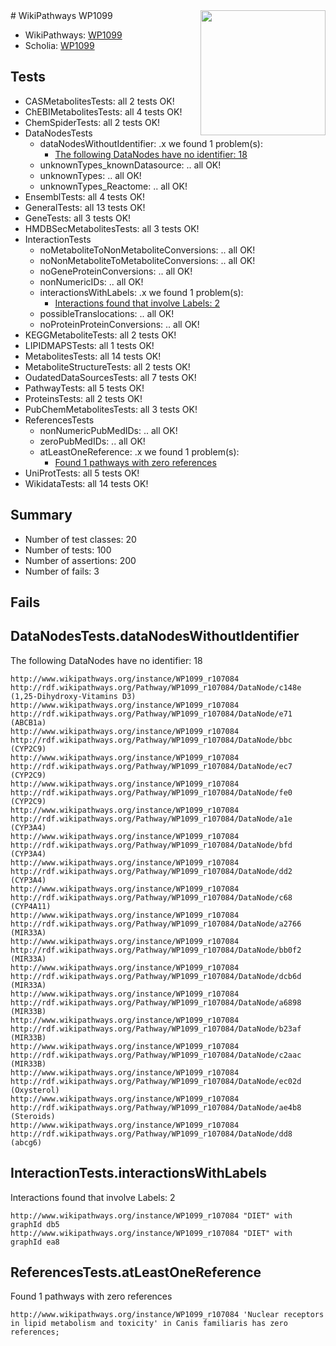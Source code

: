 <img style="float: right; width: 200px" src="https://upload.wikimedia.org/wikipedia/commons/thumb/8/83/Wplogo_with_text_500.png/640px-Wplogo_with_text_500.png" />
# WikiPathways WP1099

* WikiPathways: [WP1099](https://identifiers.org/wikipathways:WP1099)
* Scholia: [WP1099](https://scholia.toolforge.org/wikipathways/WP1099)
## Tests
* CASMetabolitesTests: all 2 tests OK!
* ChEBIMetabolitesTests: all 4 tests OK!
* ChemSpiderTests: all 2 tests OK!
* DataNodesTests
    * dataNodesWithoutIdentifier: .x we found 1 problem(s):
        * [The following DataNodes have no identifier: 18](#8792c498)
    * unknownTypes_knownDatasource: .. all OK!
    * unknownTypes: .. all OK!
    * unknownTypes_Reactome: .. all OK!
* EnsemblTests: all 4 tests OK!
* GeneralTests: all 13 tests OK!
* GeneTests: all 3 tests OK!
* HMDBSecMetabolitesTests: all 3 tests OK!
* InteractionTests
    * noMetaboliteToNonMetaboliteConversions: .. all OK!
    * noNonMetaboliteToMetaboliteConversions: .. all OK!
    * noGeneProteinConversions: .. all OK!
    * nonNumericIDs: .. all OK!
    * interactionsWithLabels: .x we found 1 problem(s):
        * [Interactions found that involve Labels: 2](#630d2679)
    * possibleTranslocations: .. all OK!
    * noProteinProteinConversions: .. all OK!
* KEGGMetaboliteTests: all 2 tests OK!
* LIPIDMAPSTests: all 1 tests OK!
* MetabolitesTests: all 14 tests OK!
* MetaboliteStructureTests: all 2 tests OK!
* OudatedDataSourcesTests: all 7 tests OK!
* PathwayTests: all 5 tests OK!
* ProteinsTests: all 2 tests OK!
* PubChemMetabolitesTests: all 3 tests OK!
* ReferencesTests
    * nonNumericPubMedIDs: .. all OK!
    * zeroPubMedIDs: .. all OK!
    * atLeastOneReference: .x we found 1 problem(s):
        * [Found 1 pathways with zero references](#35eb778e)
* UniProtTests: all 5 tests OK!
* WikidataTests: all 14 tests OK!


## Summary

* Number of test classes: 20
* Number of tests: 100
* Number of assertions: 200
* Number of fails: 3

## Fails

<a name="8792c498" />

## DataNodesTests.dataNodesWithoutIdentifier

The following DataNodes have no identifier: 18
```
http://www.wikipathways.org/instance/WP1099_r107084 http://rdf.wikipathways.org/Pathway/WP1099_r107084/DataNode/c148e (1,25-Dihydroxy-Vitamins D3)
http://www.wikipathways.org/instance/WP1099_r107084 http://rdf.wikipathways.org/Pathway/WP1099_r107084/DataNode/e71 (ABCB1a)
http://www.wikipathways.org/instance/WP1099_r107084 http://rdf.wikipathways.org/Pathway/WP1099_r107084/DataNode/bbc (CYP2C9)
http://www.wikipathways.org/instance/WP1099_r107084 http://rdf.wikipathways.org/Pathway/WP1099_r107084/DataNode/ec7 (CYP2C9)
http://www.wikipathways.org/instance/WP1099_r107084 http://rdf.wikipathways.org/Pathway/WP1099_r107084/DataNode/fe0 (CYP2C9)
http://www.wikipathways.org/instance/WP1099_r107084 http://rdf.wikipathways.org/Pathway/WP1099_r107084/DataNode/a1e (CYP3A4)
http://www.wikipathways.org/instance/WP1099_r107084 http://rdf.wikipathways.org/Pathway/WP1099_r107084/DataNode/bfd (CYP3A4)
http://www.wikipathways.org/instance/WP1099_r107084 http://rdf.wikipathways.org/Pathway/WP1099_r107084/DataNode/dd2 (CYP3A4)
http://www.wikipathways.org/instance/WP1099_r107084 http://rdf.wikipathways.org/Pathway/WP1099_r107084/DataNode/c68 (CYP4A11)
http://www.wikipathways.org/instance/WP1099_r107084 http://rdf.wikipathways.org/Pathway/WP1099_r107084/DataNode/a2766 (MIR33A)
http://www.wikipathways.org/instance/WP1099_r107084 http://rdf.wikipathways.org/Pathway/WP1099_r107084/DataNode/bb0f2 (MIR33A)
http://www.wikipathways.org/instance/WP1099_r107084 http://rdf.wikipathways.org/Pathway/WP1099_r107084/DataNode/dcb6d (MIR33A)
http://www.wikipathways.org/instance/WP1099_r107084 http://rdf.wikipathways.org/Pathway/WP1099_r107084/DataNode/a6898 (MIR33B)
http://www.wikipathways.org/instance/WP1099_r107084 http://rdf.wikipathways.org/Pathway/WP1099_r107084/DataNode/b23af (MIR33B)
http://www.wikipathways.org/instance/WP1099_r107084 http://rdf.wikipathways.org/Pathway/WP1099_r107084/DataNode/c2aac (MIR33B)
http://www.wikipathways.org/instance/WP1099_r107084 http://rdf.wikipathways.org/Pathway/WP1099_r107084/DataNode/ec02d (Oxysterol)
http://www.wikipathways.org/instance/WP1099_r107084 http://rdf.wikipathways.org/Pathway/WP1099_r107084/DataNode/ae4b8 (Steroids)
http://www.wikipathways.org/instance/WP1099_r107084 http://rdf.wikipathways.org/Pathway/WP1099_r107084/DataNode/dd8 (abcg6)
```

<a name="630d2679" />

## InteractionTests.interactionsWithLabels

Interactions found that involve Labels: 2
```
http://www.wikipathways.org/instance/WP1099_r107084 "DIET" with graphId db5
http://www.wikipathways.org/instance/WP1099_r107084 "DIET" with graphId ea8
```

<a name="35eb778e" />

## ReferencesTests.atLeastOneReference

Found 1 pathways with zero references
```
http://www.wikipathways.org/instance/WP1099_r107084 'Nuclear receptors in lipid metabolism and toxicity' in Canis familiaris has zero references; 
```

